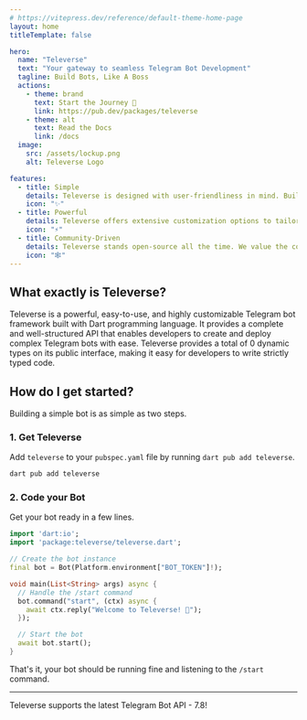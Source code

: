 ```yaml
---
# https://vitepress.dev/reference/default-theme-home-page
layout: home
titleTemplate: false

hero:
  name: "Televerse"
  text: "Your gateway to seamless Telegram Bot Development"
  tagline: Build Bots, Like A Boss
  actions:
    - theme: brand
      text: Start the Journey 🚀
      link: https://pub.dev/packages/televerse
    - theme: alt
      text: Read the Docs
      link: /docs
  image:
    src: /assets/lockup.png
    alt: Televerse Logo

features:
  - title: Simple
    details: Televerse is designed with user-friendliness in mind. Building your bots never been this easy.
    icon: "✨"
  - title: Powerful
    details: Televerse offers extensive customization options to tailor the library to your specific needs.
    icon: "⚡️"
  - title: Community-Driven
    details: Televerse stands open-source all the time. We value the community, we value the network.
    icon: "🕸️"
---
```


## What exactly is Televerse?

Televerse is a powerful, easy-to-use, and highly customizable Telegram bot framework built with Dart programming language. It provides a complete and well-structured API that enables developers to create and deploy complex Telegram bots with ease. Televerse provides a total of 0 dynamic types on its public interface, making it easy for developers to write strictly typed code.

## How do I get started?

Building a simple bot is as simple as two steps. 

### 1. Get Televerse

Add `televerse` to your `pubspec.yaml` file by running `dart pub add televerse`.

  ```bash
  dart pub add televerse
  ```

### 2. Code your Bot

Get your bot ready in a few lines.

```dart [Dart]
import 'dart:io';
import 'package:televerse/televerse.dart';

// Create the bot instance
final bot = Bot(Platform.environment["BOT_TOKEN"]!);

void main(List<String> args) async {
  // Handle the /start command
  bot.command("start", (ctx) async {
    await ctx.reply("Welcome to Televerse! 🚀");
  });

  // Start the bot
  await bot.start();
}
```

That's it, your bot should be running fine and listening to the `/start` command.

---

Televerse supports the latest Telegram Bot API - 7.8!
